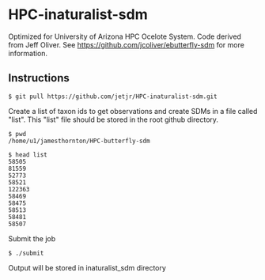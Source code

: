 # HPC-inaturalist-sdm
Optimized for University of Arizona HPC Ocelote System. Code derived from Jeff Oliver. See https://github.com/jcoliver/ebutterfly-sdm for more information. 

## Instructions
    
    $ git pull https://github.com/jetjr/HPC-inaturalist-sdm.git

Create a list of taxon ids to get observations and create SDMs in a file called "list". This "list" file should be stored in the root github directory.

    $ pwd
    /home/u1/jamesthornton/HPC-butterfly-sdm

    $ head list
    58505
    81559
    52773
    58521
    122363
    58469
    58475
    58513
    58481
    58507

Submit the job

    $ ./submit

Output will be stored in inaturalist_sdm directory
